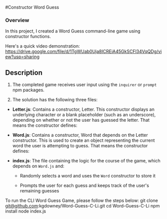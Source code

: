 
#Constructor Word Guess

### Overview

In this project, I created a Word Guess command-line game using constructor functions.

Here's a quick video demonstration: https://drive.google.com/file/d/1TgWUab0Uja8ICREiA45GkSCFl34VqQDg/view?usp=sharing

## Description

1. The completed game receives user input using the `inquirer` or `prompt` npm packages.

2. The solution has the following three files:

* **Letter.js**: Contains a constructor, Letter. This constructor displays an underlying character or a blank placeholder (such as an underscore), depending on whether or not the user has guessed the letter. That means the constructor defines:

* **Word.js**: Contains a constructor, Word that depends on the Letter constructor. This is used to create an object representing the current word the user is attempting to guess. That means the constructor defines:

* **index.js**: The file containing the logic for the course of the game, which depends on `Word.js` and:

  * Randomly selects a word and uses the `Word` constructor to store it

  * Prompts the user for each guess and keeps track of the user's remaining guesses


To run the CLI Word Guess Game, please follow the steps below:
        git clone git@github.com:kgdowney/Word-Guess-C-Li.git
        cd Word-Guess-C-Li
        npm install
        node index.js


